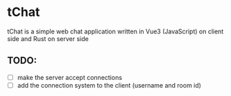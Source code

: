 # tChat

tChat is a simple web chat application written in Vue3 (JavaScript) on client side and Rust on server side

## TODO:

- [ ] make the server accept connections
- [ ] add the connection system to the client (username and room id)
